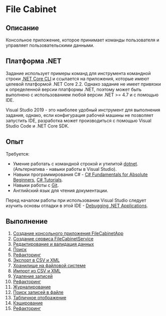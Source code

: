 # File Cabinet

## Описание

Консольное приложение, которое принимает команды пользователя и управляет пользовательскими данными.


## Платформа .NET

Задание использует примеры команд для инструмента командной строки [.NET Core CLI](https://docs.microsoft.com/en-us/dotnet/core/tools/dotnet) и ссылается на приложения, которые имеют целевой платформой .NET Core 2.2. Однако задание не имеет привязки к определенной версии платформы .NET, поэтому может быть выполнено с использованием любой версии .NET >= 4.7 и с помощью IDE.

Visual Studio 2019 - это наиболее удобный инструмент для выполнения задания, однако, если конфигурация рабочей машины не позволяет запустить IDE, разработка может производиться с помощью Visual Studio Code и .NET Core SDK.


## Опыт

Требуется:

* Умение работать с командной строкой и утилитой [dotnet](https://docs.microsoft.com/en-us/dotnet/core/tools/dotnet). (Альтернатива - навыки работы в Visual Studio).
* Навыки программирования C# - [C# Fundamentals for Absolute Beginners](https://channel9.msdn.com/Series/CSharp-Fundamentals-for-Absolute-Beginners), [C# Tutorials](https://docs.microsoft.com/en-us/dotnet/csharp/tutorials/).
* Навыки работы с [Git](https://git-scm.com/book/ru/v2).
* Английский язык для чтения документации.

Перед началом работы при использовании Visual Studio следует изучить основы отладки в этой IDE - [Debugging .NET Applications](https://github.com/epam-dotnet-lab/tasks/tree/version1/debugging).


## Выполнение

1. [Создание консольного приложения FileCabinetApp](step01.md)
2. [Создание сервиса FileCabinetService](step02.md)
3. [Редактирование и валидация данных](step03.md)
4. [Поиск](step04.md)
5. [Рефакторинг](step05.md)
6. [Экспорт в CSV и XML](step06.md)
7. [Хранилище на файловой системе](step07.md)
8. [Импорт из CSV и XML](step08.md)
9. [Удаление записей](step09.md)
10. [Рефакторинг](step10.md)
11. [Журналирование](step11.md)
12. [Поиск записей в файле](step12.md)
13. [Табличное отображение](step13.md)
14. [Кэширование](step14.md)
15. [Рефакторинг](step15.md)
